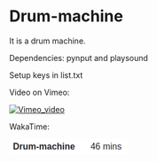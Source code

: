# Drum-machine

It is a drum machine.

Dependencies:
pynput and playsound

Setup keys in list.txt

Video on Vimeo:

[![Vimeo_video](https://i.vimeocdn.com/video/770124797.webp)](https://vimeo.com/326172331)


WakaTime:

[![WakaTime](/codetime.png)](/codetime.png)
